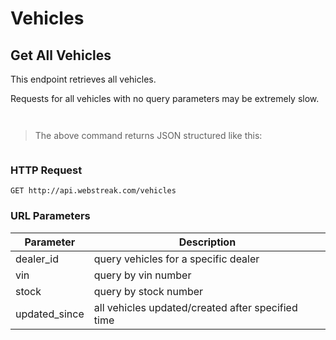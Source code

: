 # Vehicles

## Get All Vehicles

This endpoint retrieves all vehicles.

<aside class="warning">
Requests for all vehicles with no query parameters may be extremely slow.
</aside>

```ruby

```

```shell

```

> The above command returns JSON structured like this:

```json

```

### HTTP Request

`GET http://api.webstreak.com/vehicles`

### URL Parameters

Parameter | Description
--------- | -----------
dealer_id | query vehicles for a specific dealer
vin | query by vin number
stock | query by stock number
updated_since | all vehicles updated/created after specified time

